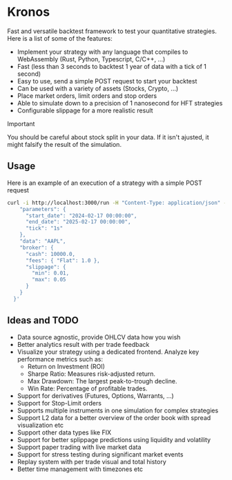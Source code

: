 # Kronos

Fast and versatile backtest framework to test your quantitative strategies. Here is a list of some of the features:

- Implement your strategy with any language that compiles to WebAssembly (Rust, Python, Typescript, C/C++, ...)
- Fast (less than 3 seconds to backtest 1 year of data with a tick of 1 second)
- Easy to use, send a simple POST request to start your backtest
- Can be used with a variety of assets (Stocks, Crypto, ...)
- Place market orders, limit orders and stop orders
- Able to simulate down to a precision of 1 nanosecond for HFT strategies
- Configurable slippage for a more realistic result

> [!IMPORTANT]
> You should be careful about stock split in your data. If it isn't ajusted, it might falsify the result of the simulation.

## Usage

Here is an example of an execution of a strategy with a simple POST request

```sh
curl -i http://localhost:3000/run -H "Content-Type: application/json" -d '{
    "parameters": {
      "start_date": "2024-02-17 00:00:00",
      "end_date": "2025-02-17 00:00:00",
      "tick": "1s"
    },
    "data": "AAPL",
    "broker": {
      "cash": 10000.0,
      "fees": { "Flat": 1.0 },
      "slippage": {
        "min": 0.01,
        "max": 0.05
      }
    }
  }'
```

## Ideas and TODO

- Data source agnostic, provide OHLCV data how you wish
- Better analytics result with per trade feedback
- Visualize your strategy using a dedicated frontend. Analyze key performance metrics such as:
  - Return on Investment (ROI)
  - Sharpe Ratio: Measures risk-adjusted return.
  - Max Drawdown: The largest peak-to-trough decline.
  - Win Rate: Percentage of profitable trades.
- Support for derivatives (Futures, Options, Warrants, ...)
- Support for Stop-Limit orders
- Supports multiple instruments in one simulation for complex strategies
- Support L2 data for a better overview of the order book with spread visualization etc
- Support other data types like FIX
- Support for better splippage predictions using liquidity and volatility
- Support paper trading with live market data
- Support for stress testing during significant market events
- Replay system with per trade visual and total history
- Better time management with timezones etc

